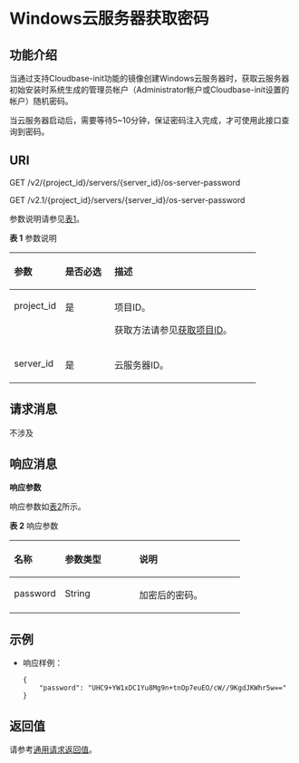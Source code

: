 # Windows云服务器获取密码<a name="ZH-CN_TOPIC_0031176553"></a>

## 功能介绍<a name="section57769674"></a>

当通过支持Cloudbase-init功能的镜像创建Windows云服务器时，获取云服务器初始安装时系统生成的管理员帐户（Administrator帐户或Cloudbase-init设置的帐户）随机密码。

当云服务器启动后，需要等待5\~10分钟，保证密码注入完成，才可使用此接口查询到密码。

## URI<a name="section50165025"></a>

GET /v2/\{project\_id\}/servers/\{server\_id\}/os-server-password

GET /v2.1/\{project\_id\}/servers/\{server\_id\}/os-server-password

参数说明请参见[表1](#table46110007)。

**表 1**  参数说明

<a name="table46110007"></a>
<table><thead align="left"><tr id="row14148614"><th class="cellrowborder" valign="top" width="20.74%" id="mcps1.2.4.1.1"><p id="p5187119"><a name="p5187119"></a><a name="p5187119"></a>参数</p>
</th>
<th class="cellrowborder" valign="top" width="19.99%" id="mcps1.2.4.1.2"><p id="p17503500"><a name="p17503500"></a><a name="p17503500"></a>是否必选</p>
</th>
<th class="cellrowborder" valign="top" width="59.27%" id="mcps1.2.4.1.3"><p id="p8497414"><a name="p8497414"></a><a name="p8497414"></a>描述</p>
</th>
</tr>
</thead>
<tbody><tr id="row17201924"><td class="cellrowborder" valign="top" width="20.74%" headers="mcps1.2.4.1.1 "><p id="p51178607"><a name="p51178607"></a><a name="p51178607"></a>project_id</p>
</td>
<td class="cellrowborder" valign="top" width="19.99%" headers="mcps1.2.4.1.2 "><p id="p51826478"><a name="p51826478"></a><a name="p51826478"></a>是</p>
</td>
<td class="cellrowborder" valign="top" width="59.27%" headers="mcps1.2.4.1.3 "><p id="p37593705"><a name="p37593705"></a><a name="p37593705"></a>项目ID。</p>
<p id="p1180512217438"><a name="p1180512217438"></a><a name="p1180512217438"></a>获取方法请参见<a href="获取项目ID.md">获取项目ID</a>。</p>
</td>
</tr>
<tr id="row615338831654"><td class="cellrowborder" valign="top" width="20.74%" headers="mcps1.2.4.1.1 "><p id="p519996316521"><a name="p519996316521"></a><a name="p519996316521"></a>server_id</p>
</td>
<td class="cellrowborder" valign="top" width="19.99%" headers="mcps1.2.4.1.2 "><p id="p5588153816521"><a name="p5588153816521"></a><a name="p5588153816521"></a>是</p>
</td>
<td class="cellrowborder" valign="top" width="59.27%" headers="mcps1.2.4.1.3 "><p id="p1719074216521"><a name="p1719074216521"></a><a name="p1719074216521"></a>云服务器ID。</p>
</td>
</tr>
</tbody>
</table>

## 请求消息<a name="section48832041"></a>

不涉及

## 响应消息<a name="section36835188"></a>

**响应参数**

响应参数如[表2](#table23477058)所示。

**表 2**  响应参数

<a name="table23477058"></a>
<table><thead align="left"><tr id="row2792905"><th class="cellrowborder" valign="top" width="22.052205220522055%" id="mcps1.2.4.1.1"><p id="p24898733"><a name="p24898733"></a><a name="p24898733"></a>名称</p>
</th>
<th class="cellrowborder" valign="top" width="32.20322032203221%" id="mcps1.2.4.1.2"><p id="p17614915"><a name="p17614915"></a><a name="p17614915"></a>参数类型</p>
</th>
<th class="cellrowborder" valign="top" width="45.744574457445744%" id="mcps1.2.4.1.3"><p id="p17521988"><a name="p17521988"></a><a name="p17521988"></a>说明</p>
</th>
</tr>
</thead>
<tbody><tr id="row9994955"><td class="cellrowborder" valign="top" width="22.052205220522055%" headers="mcps1.2.4.1.1 "><p id="p4284989"><a name="p4284989"></a><a name="p4284989"></a>password</p>
</td>
<td class="cellrowborder" valign="top" width="32.20322032203221%" headers="mcps1.2.4.1.2 "><p id="p62312200"><a name="p62312200"></a><a name="p62312200"></a>String</p>
</td>
<td class="cellrowborder" valign="top" width="45.744574457445744%" headers="mcps1.2.4.1.3 "><p id="p60002101"><a name="p60002101"></a><a name="p60002101"></a>加密后的密码。</p>
</td>
</tr>
</tbody>
</table>

## 示例<a name="section15240205325510"></a>

-   响应样例：

    ```
    {
        "password": "UHC9+YW1xDC1Yu8Mg9n+tnOp7euEO/cW//9KgdJKWhr5w=="
    }
    ```


## 返回值<a name="section63081244"></a>

请参考[通用请求返回值](通用请求返回值.md)。

